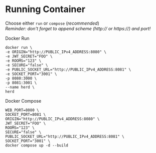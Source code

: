 # Running Container
Choose either `run` or `compose` (_recommended_)  
_Reminder: don't forget to append scheme (http:// or https://) and port!_  


Docker Run
```
docker run \
-e ORIGIN="http://PUBLIC_IPv4_ADDRESS:8080" \
-e JWT_SECRET="FOO" \
-e ROOMS="123" \
-e SECURE="false" \
-e PUBLIC_SOCKET_URL="http://PUBLIC_IPv4_ADDRESS:8081" \
-e SOCKET_PORT="3001" \
-p 8080:3000 \
-p 8081:3001 \
--name herd \
herd
```

Docker Compose
```
WEB_PORT=8080 \
SOCKET_PORT=8081 \
ORIGIN="http://PUBLIC_IPv4_ADDRESS:8080" \
JWT_SECRET="FOO" \
ROOMS="123" \
SECURE="false" \
PUBLIC_SOCKET_URL="http://PUBLIC_IPv4_ADDRESS:8081" \
SOCKET_PORT="3001" \
docker compose up -d --build
```
